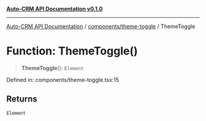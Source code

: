 [**Auto-CRM API Documentation v0.1.0**](../../../README.md)

***

[Auto-CRM API Documentation](../../../README.md) / [components/theme-toggle](../README.md) / ThemeToggle

# Function: ThemeToggle()

> **ThemeToggle**(): `Element`

Defined in: components/theme-toggle.tsx:15

## Returns

`Element`
